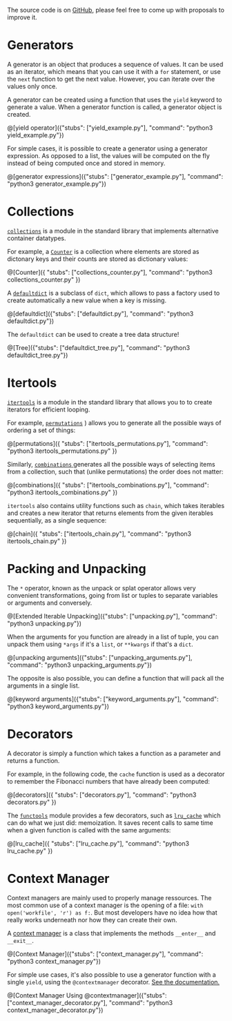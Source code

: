 The source code is on [GitHub](https://github.com/CodinGame/python-template), please feel free to come up with proposals to improve it.

# Generators

A generator is an object that produces a sequence of values. It can be used as an iterator, which means that you can use it with a `for` statement, or use the `next` function to get the next value. However, you can iterate over the values only once.

A generator can be created using a function that uses the `yield` keyword to generate a value. When a generator function is called, a generator object is created.

@[yield operator]({"stubs": ["yield_example.py"], "command": "python3 yield_example.py"})

For simple cases, it is possible to create a generator using a generator expression. As opposed to a list, the values will be computed on the fly instead of being computed once and stored in memory.

@[generator expressions]({"stubs": ["generator_example.py"], "command": "python3 generator_example.py"})

# Collections

[`collections`](https://docs.python.org/3/library/collections.html) is a module in the standard library that implements alternative container datatypes.

For example, a [`Counter`](https://docs.python.org/3/library/collections.html#collections.Counter) is a collection where elements are stored as dictonary keys and their counts are stored as dictionary values:

@[Counter]({ "stubs": ["collections_counter.py"], "command": "python3 collections_counter.py" })

A [`defaultdict`](https://docs.python.org/3/library/collections.html#collections.defaultdict) is a subclass of `dict`, which allows to pass a factory used to create automatically a new value when a key is missing.

@[defaultdict]({"stubs": ["defaultdict.py"], "command": "python3 defaultdict.py"})

The `defaultdict` can be used to create a tree data structure!

@[Tree]({"stubs": ["defaultdict_tree.py"], "command": "python3 defaultdict_tree.py"})

# Itertools

[`itertools`](https://docs.python.org/3/library/itertools.html) is a module in the standard library that allows you to to create iterators for efficient looping.

For example, [`permutations`](https://docs.python.org/3/library/itertools.html#itertools.permutations) ) allows you to generate all the possible ways of ordering a set of things:

@[permutations]({ "stubs": ["itertools_permutations.py"], "command": "python3 itertools_permutations.py" })

Similarly, [`combinations` ](https://docs.python.org/3/library/itertools.html#itertools.combinations) generates all the possible ways of selecting items from a collection, such that (unlike permutations) the order does not matter:

@[combinations]({ "stubs": ["itertools_combinations.py"], "command": "python3 itertools_combinations.py" })

`itertools` also contains utility functions such as `chain`, which takes iterables and creates a new iterator that returns elements from the given iterables sequentially, as a single sequence:

@[chain]({ "stubs": ["itertools_chain.py"], "command": "python3 itertools_chain.py" })

# Packing and Unpacking

The `*` operator, known as the unpack or splat operator allows very convenient transformations, going from list or tuples to separate variables or arguments and conversely.

@[Extended Iterable Unpacking]({"stubs": ["unpacking.py"], "command": "python3 unpacking.py"})

When the arguments for you function are already in a list of tuple, you can unpack them using `*args` if it's a `list`, or `**kwargs` if that's a `dict`.

@[unpacking arguments]({"stubs": ["unpacking_arguments.py"], "command": "python3 unpacking_arguments.py"})

The opposite is also possible, you can define a function that will pack all the arguments in a single list.

@[keyword arguments]({"stubs": ["keyword_arguments.py"], "command": "python3 keyword_arguments.py"})

# Decorators

A decorator is simply a function which takes a function as a parameter and returns a function. 

For example, in the following code, the `cache` function is used as a decorator to remember the Fibonacci numbers that have already been computed:

@[decorators]({ "stubs": ["decorators.py"], "command": "python3 decorators.py" })

The [`functools`](https://docs.python.org/3/library/functools.html) module provides a few decorators, such as [`lru_cache`](https://docs.python.org/3/library/functools.html#functools.lru_cache) which can do what we just did: memoization. It saves recent calls to same time when a given function is called with the same arguments:

@[lru_cache]({ "stubs": ["lru_cache.py"], "command": "python3 lru_cache.py" })

# Context Manager

Context managers are mainly used to properly manage ressources. The most common use of a context manager is the opening of a file: `with open('workfile', 'r') as f:`. But most developers have no idea how that really works underneath nor how they can create their own.

A [context manager](https://docs.python.org/3/library/stdtypes.html#typecontextmanager) is a class that implements the methods `__enter__` and `__exit__`.

@[Context Manager]({"stubs": ["context_manager.py"], "command": "python3 context_manager.py"})

For simple use cases, it's also possible to use a generator function with a single `yield`, using the `@contextmanager` decorator. [See the documentation.](https://docs.python.org/3/library/contextlib.html)

@[Context Manager Using @contextmanager]({"stubs": ["context_manager_decorator.py"], "command": "python3 context_manager_decorator.py"})
